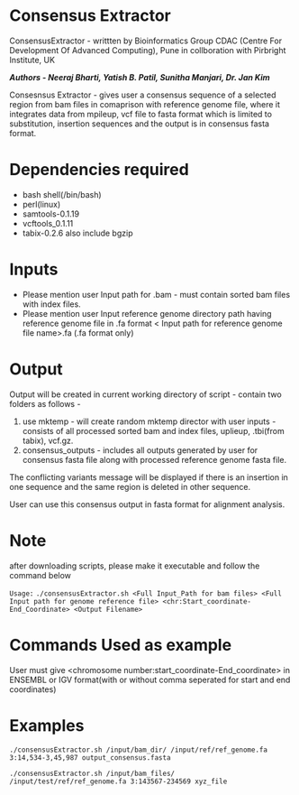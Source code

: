 # Consensus Extractor
ConsensusExtractor - writtten by Bioinformatics Group CDAC (Centre For Development Of Advanced Computing), Pune 
in collboration with Pirbright Institute, UK

 _**Authors - Neeraj Bharti, Yatish B. Patil, Sunitha Manjari, Dr. Jan Kim**_

 Consesnsus Extractor - gives user a consensus sequence of a selected region from bam files 
 in comaprison with reference genome file, where it integrates data from mpileup, vcf file to fasta format
 which is limited to substitution, insertion sequences and the output is in consensus fasta format.

#  Dependencies required
*  bash shell(/bin/bash)
*  perl(linux)
*  samtools-0.1.19
*  vcftools_0.1.11
*  tabix-0.2.6 also include bgzip

# Inputs
 * Please mention user Input path for .bam  - must contain sorted bam files with index files.
 * Please mention user Input reference genome directory path  having reference genome file in .fa format < Input path  for reference genome file name>.fa (.fa format only)

# Output 
Output will be created in current working directory of script - contain two folders as follows -

1. use mktemp - will create random mktemp director with user inputs - consists of all processed sorted bam and index files, uplieup, .tbi(from tabix), vcf.gz.
2. consensus_outputs - includes all outputs generated by user for consensus fasta file along with processed reference genome fasta file.

The conflicting variants message will be displayed if there is an insertion in one sequence and the same region is deleted in other sequence. 

User can use this consensus output in fasta format for alignment analysis.
# Note
after downloading scripts, please make it executable and follow the command below

`Usage:`
` ./consensusExtractor.sh <Full Input_Path for bam files> <Full Input path for genome reference file> <chr:Start_coordinate-End_Coordinate> <Output Filename> `

# Commands Used as example

User must give &lt;chromosome number:start_coordinate-End_coordinate&gt; in ENSEMBL or IGV format(with or without comma seperated for start and end coordinates)

# Examples

` ./consensusExtractor.sh /input/bam_dir/ /input/ref/ref_genome.fa 3:14,534-3,45,987 output_consensus.fasta `

` ./consensusExtractor.sh /input/bam_files/ /input/test/ref/ref_genome.fa 3:143567-234569 xyz_file `
